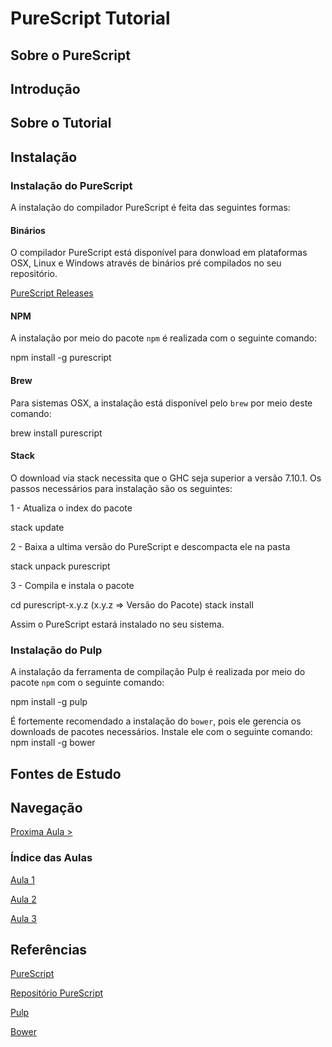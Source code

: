 # PureScript Tutorial
## Sobre o PureScript

## Introdução

## Sobre o Tutorial

## Instalação

### Instalação do PureScript

A instalação do compilador PureScript é feita das 
seguintes formas:

#### Binários

O compilador PureScript está disponível para donwload em plataformas OSX, Linux e Windows através de binários pré compilados no seu repositório.

[PureScript Releases](https://github.com/purescript/purescript/release)

#### NPM

A instalação por meio do pacote `npm` é realizada com o seguinte comando:

npm install -g purescript

#### Brew

Para sistemas OSX, a instalação está disponível pelo `brew` por meio deste comando:

brew install purescript

#### Stack

O download via stack necessita que o GHC seja superior a versão 7.10.1. Os passos necessários para instalação são os seguintes:

1 - Atualiza o index do pacote

stack update

2 - Baixa a ultima versão do PureScript e descompacta ele na pasta

stack unpack purescript

3 - Compila e instala o pacote

cd purescript-x.y.z (x.y.z => Versão do Pacote)
stack install

Assim o PureScript estará instalado no seu 
sistema.

### Instalação do Pulp

A instalação da ferramenta de compilação Pulp é realizada por meio do pacote `npm` com o seguinte comando:

npm install -g pulp

É fortemente recomendado a instalação do `bower`, pois ele gerencia os downloads de pacotes necessários. Instale ele com o seguinte comando:
npm install -g bower

## Fontes de Estudo


## Navegação

[Proxima Aula >]()

### Índice das Aulas

[Aula 1]()

[Aula 2]()

[Aula 3]()

## Referências

[PureScript](http://www.purescript.org)

[Repositório PureScript](https://github.com/purescript/purescript)

[Pulp](https://github.com/bodil/pulp)

[Bower](https://bower.io/)